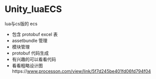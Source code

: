 # Unity_luaECS

lua与cs版的 ecs
* 包含 protobuf excel 表
* assetbundle 管理
* 模块管理
* protobuf 代码生成
* 有兴趣的可以看看代码
* 看看粗略设计图https://www.processon.com/view/link/5f7d245be401fd06fd794f04
